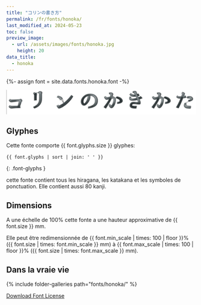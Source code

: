 ```yaml
---
title: "コリンの書き方"
permalink: /fr/fonts/honoka/
last_modified_at: 2024-05-23
toc: false
preview_image:
  - url: /assets/images/fonts/honoka.jpg
    height: 20
data_title:
  - honoka
---
```


{%- assign font = site.data.fonts.honoka.font -%}

![Honoka](/assets/images/fonts/honoka.jpg)

## Glyphes

Cette fonte comporte  {{ font.glyphs.size }} glyphes:

```
{{ font.glyphs | sort | join: ' ' }}
```
{: .font-glyphs }

cette  fonte  contient tous  les  hiragana, les katakana et les symboles  de ponctuation. Elle contient aussi 80 kanji.
## Dimensions

A une échelle de  100% cette fonte a une hauteur approximative de  {{ font.size }} mm. 

Elle peut être redimensionnée  de {{ font.min_scale | times: 100 | floor }}% ({{ font.size | times: font.min_scale }} mm)
à {{ font.max_scale | times: 100 | floor }}% ({{ font.size | times: font.max_scale }} mm).



## Dans la vraie vie


{% include folder-galleries path="fonts/honoka/" %}



[Download Font License](https://github.com/inkstitch/inkstitch/tree/main/fonts/honoka/LICENSE)
